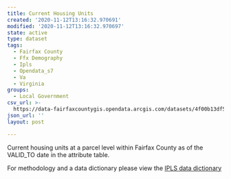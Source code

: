 ```yaml
---
title: Current Housing Units
created: '2020-11-12T13:16:32.970691'
modified: '2020-11-12T13:16:32.970697'
state: active
type: dataset
tags:
  - Fairfax County
  - Ffx Demography
  - Ipls
  - Opendata_s7
  - Va
  - Virginia
groups:
  - Local Government
csv_url: >-
  https://data-fairfaxcountygis.opendata.arcgis.com/datasets/4f00b13df5a24cc19068bf356d3d1c45_1.csv?outSR=%7B%22latestWkid%22%3A2283%2C%22wkid%22%3A102746%7D
json_url: ''
layout: post

---
```

Current housing units at a parcel level within Fairfax County as of the VALID_TO date in the attribute table.

For methodology and a data dictionary please view the <a href='https://www.fairfaxcounty.gov/demographics/sites/demographics/files/assets/datadictionary/ipls-data-dictionary-gis.pdf' target='_blank'>IPLS data dictionary</a>
